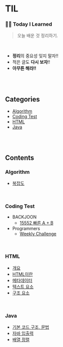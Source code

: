 # TIL

### ✍🏻 **Today I Learned**
> 오늘 배운 것 정리하기.
<br>

- **정리**의 중요성 잊지 말자!!
- 적은 글도 **다시 보자**!!
- **아무튼 해라!!**
<br>
<br>

## Categories
- [Algorithm](#algorithm)
- [Coding Test](#coding-test)
- [HTML](#html)
- [Java](#java)
<br>
<br>

## Contents
### Algorithm
- [복잡도](https://github.com/Im-hass/TIL/blob/master/Algorithm/Complexity.md)
<br>

### Coding Test
- BACKJOON
  - [15552 빠른 A + B](https://github.com/Im-hass/TIL/blob/master/Coding%20Test/BACKJOON/15552.md)
- Programmers
  - [Weekly Challenge](https://github.com/Im-hass/TIL/tree/master/Coding%20Test/Programmers/Weekly%20Challenge)  
<br>

### HTML
- [개요](https://github.com/Im-hass/TIL/blob/master/HTML/01_%EA%B0%9C%EC%9A%94.md)
- [HTML이란](https://github.com/Im-hass/TIL/blob/master/HTML/03_HTML%EC%9D%B4%EB%9E%80.md)
- [메타데이터](https://github.com/Im-hass/TIL/blob/master/HTML/04_%EB%A9%94%ED%83%80%EB%8D%B0%EC%9D%B4%ED%84%B0.md)
- [텍스트 요소](https://github.com/Im-hass/TIL/blob/master/HTML/05_%ED%85%8D%EC%8A%A4%ED%8A%B8%20%EC%9A%94%EC%86%8C.md)
- [구조 요소](https://github.com/Im-hass/TIL/blob/master/HTML/06_%EA%B5%AC%EC%A1%B0%20%EC%9A%94%EC%86%8C.md)
<br>

### Java
- [기본 코드 구조, 문법](https://github.com/Im-hass/TIL/blob/master/Java/01_Java.md)
- [자바 입출력](https://github.com/Im-hass/TIL/blob/master/Java/02_%EC%9E%85%EC%B6%9C%EB%A0%A5.md)  
- [배열 정렬](https://github.com/Im-hass/TIL/blob/master/Java/03_%EC%A0%95%EB%A0%AC.md)
